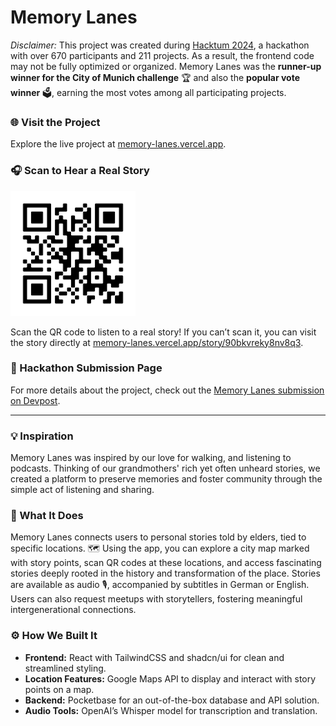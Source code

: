 # Memory Lanes  

*Disclaimer:* This project was created during [Hacktum 2024](https://www.hacktum.de/), a hackathon with over 670 participants and 211 projects. As a result, the frontend code may not be fully optimized or organized. Memory Lanes was the **runner-up winner for the City of Munich challenge** 🏆 and also the **popular vote winner** 🗳️, earning the most votes among all participating projects.  

### 🌐 Visit the Project  
Explore the live project at [memory-lanes.vercel.app](https://memory-lanes.vercel.app/).  

### 🎧 Scan to Hear a Real Story  
<img src="./qr-code.png" alt="QR Code" width="200" />

Scan the QR code to listen to a real story! If you can’t scan it, you can visit the story directly at [memory-lanes.vercel.app/story/90bkvreky8nv8q3](https://memory-lanes.vercel.app/story/90bkvreky8nv8q3).  

### 📜 Hackathon Submission Page
For more details about the project, check out the [Memory Lanes submission on Devpost](https://devpost.com/software/memory-lanes).  

---

### 💡 Inspiration  
Memory Lanes was inspired by our love for walking, and listening to podcasts. Thinking of our grandmothers' rich yet often unheard stories, we created a platform to preserve memories and foster community through the simple act of listening and sharing.  

### 🎯 What It Does  
Memory Lanes connects users to personal stories told by elders, tied to specific locations. 🗺️ Using the app, you can explore a city map marked with story points, scan QR codes at these locations, and access fascinating stories deeply rooted in the history and transformation of the place. Stories are available as audio 🎙️, accompanied by subtitles in German or English. Users can also request meetups with storytellers, fostering meaningful intergenerational connections.  

### ⚙️ How We Built It  
- **Frontend:** React with TailwindCSS and shadcn/ui for clean and streamlined styling.  
- **Location Features:** Google Maps API to display and interact with story points on a map.  
- **Backend:** Pocketbase for an out-of-the-box database and API solution.  
- **Audio Tools:** OpenAI’s Whisper model for transcription and translation.  
